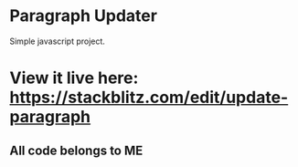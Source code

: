 # Paragraph Updater
Simple javascript project.

# View it live here: https://stackblitz.com/edit/update-paragraph

## All code belongs to ME
